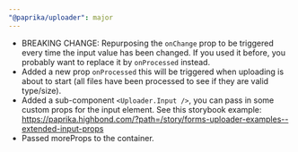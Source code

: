 ```yaml
---
"@paprika/uploader": major
---
```


- BREAKING CHANGE: Repurposing the `onChange` prop to be triggered every time the input value has been changed. If you used it before, you probably want to replace it by `onProcessed` instead.
- Added a new prop `onProcessed` this will be triggered when uploading is about to start (all files have been processed to see if they are valid type/size).
- Added a sub-component `<Uploader.Input />`, you can pass in some custom props for the input element. See this storybook example: https://paprika.highbond.com/?path=/story/forms-uploader-examples--extended-input-props
- Passed moreProps to the container.
